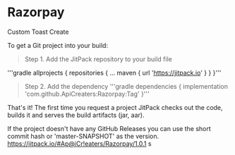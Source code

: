 # Razorpay
Custom Toast Create

To get a Git project into your build:
> Step 1. Add the JitPack repository to your build file

'''gradle
allprojects {
		repositories {
			...
			maven { url 'https://jitpack.io' }
		}
	}'''
  
  
> Step 2. Add the dependency
  '''gradle
  dependencies {
	        implementation 'com.github.ApiCreaters:Razorpay:Tag'
}'''
  
  That's it! The first time you request a project JitPack checks out the code, builds it and serves the build artifacts (jar, aar).

If the project doesn't have any GitHub Releases you can use the short commit hash or 'master-SNAPSHOT' as the version.
https://jitpack.io/#Ap@iCr!eaters/Razorpay/1.0.1
s
